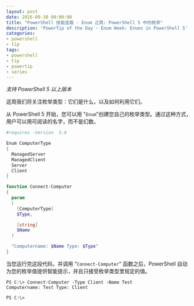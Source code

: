 ```yaml
---
layout: post
date: 2016-09-30 00:00:00
title: "PowerShell 技能连载 - Enum 之周: PowerShell 5 中的枚举"
description: 'PowerTip of the Day - Enum Week: Enums in PowerShell 5'
categories:
- powershell
- tip
tags:
- powershell
- tip
- powertip
- series
---
```

*支持 PowerShell 5 以上版本*

这周我们将关注枚举类型：它们是什么，以及如何利用它们。

从 PowerShell 5 开始，您可以用 "`Enum`"创建您自己的枚举类型。通过这种方式，用户可以用可阅读的名字，而不是幻数。

```powershell
#requires -Version  5.0 

Enum ComputerType
{
  ManagedServer
  ManagedClient
  Server
  Client
}

function Connect-Computer 
{
  param 
  (
    [ComputerType] 
    $Type, 

    [string] 
    $Name 
  )

  "Computername: $Name Type: $Type" 
}
```

当您运行完这段代码，并调用 "`Connect-Computer`" 函数之后，PowerShell 自动为您的枚举值提供智能提示，并且只接受枚举类型里规定的值。

```shell
PS C:\> Connect-Computer -Type Client -Name Test
Computername: Test Type: Client

PS C:\>
```

<!--本文国际来源：[Enum Week: Enums in PowerShell 5](http://community.idera.com/powershell/powertips/b/tips/posts/enum-week-enums-in-powershell-5)-->
